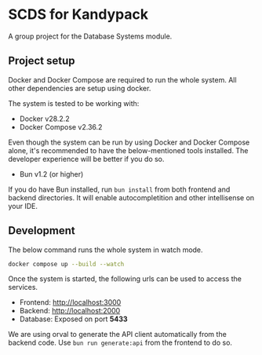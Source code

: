 # SCDS for Kandypack

A group project for the Database Systems module.

## Project setup

Docker and Docker Compose are required to run the whole system. All other dependencies are setup using docker.

The system is tested to be working with:
- Docker v28.2.2
- Docker Compose v2.36.2


Even though the system can be run by using Docker and Docker Compose alone, it's recommended to have the below-mentioned tools installed. The developer experience will be better if you do so.

- Bun v1.2 (or higher)

If you do have Bun installed, run `bun install` from both frontend and backend directories. It will enable autocompletition and other intellisense on your IDE.

## Development

The below command runs the whole system in watch mode.

```sh
docker compose up --build --watch
```

Once the system is started, the following urls can be used to access the services.

- Frontend: [http://localhost:3000](http://localhost:3000)
- Backend: [http://localhost:2000](http://localhost:2000)
- Database: Exposed on port **5433**

We are using orval to generate the API client automatically from the backend code. Use `bun run generate:api` from the frontend to do so.  
